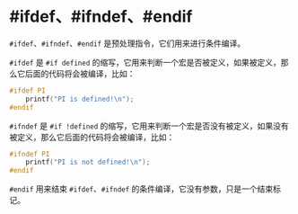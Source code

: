# #ifdef、#ifndef、#endif

`#ifdef`、`#ifndef`、`#endif` 是预处理指令，它们用来进行条件编译。

`#ifdef` 是 `#if defined` 的缩写，它用来判断一个宏是否被定义，如果被定义，那么它后面的代码将会被编译，比如：

```c
#ifdef PI
    printf("PI is defined!\n");
#endif

```

`#ifndef` 是 `#if !defined` 的缩写，它用来判断一个宏是否没有被定义，如果没有被定义，那么它后面的代码将会被编译，比如：

```c
#ifndef PI
    printf("PI is not defined!\n");
#endif

```

`#endif` 用来结束 `#ifdef`、`#ifndef` 的条件编译，它没有参数，只是一个结束标记。